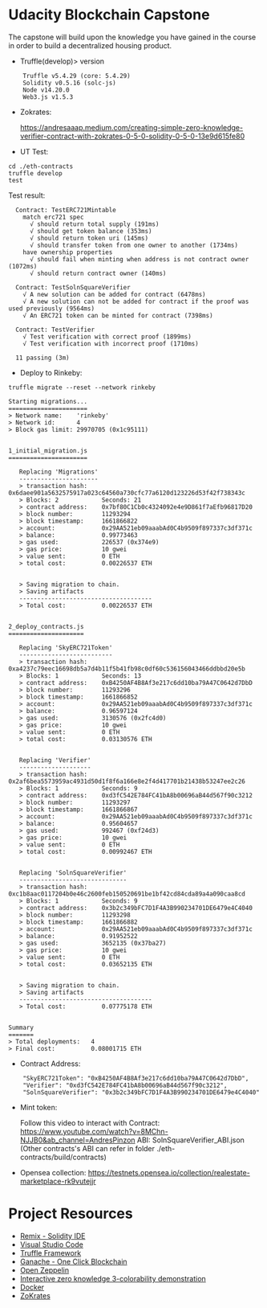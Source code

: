 # Udacity Blockchain Capstone

The capstone will build upon the knowledge you have gained in the course in order to build a decentralized housing product. 

- Truffle(develop)> version
~~~
    Truffle v5.4.29 (core: 5.4.29)
    Solidity v0.5.16 (solc-js)
    Node v14.20.0
    Web3.js v1.5.3
~~~

- Zokrates:

	https://andresaaap.medium.com/creating-simple-zero-knowledge-verifier-contract-with-zokrates-0-5-0-solidity-0-5-0-13e9d615fe80

- UT Test:
~~~
cd ./eth-contracts
truffle develop
test
~~~

Test result:
~~~
  Contract: TestERC721Mintable
    match erc721 spec
      √ should return total supply (191ms)
      √ should get token balance (353ms)
      √ should return token uri (145ms)
      √ should transfer token from one owner to another (1734ms)
    have ownership properties
      √ should fail when minting when address is not contract owner (1072ms)
      √ should return contract owner (140ms)

  Contract: TestSolnSquareVerifier
    √ A new solution can be added for contract (6478ms)
    √ A new solution can not be added for contract if the proof was used previously (9564ms)
    √ An ERC721 token can be minted for contract (7398ms)

  Contract: TestVerifier
    √ Test verification with correct proof (1899ms)
    √ Test verification with incorrect proof (1710ms)

  11 passing (3m)
~~~

- Deploy to Rinkeby:
~~~
truffle migrate --reset --network rinkeby
~~~

~~~
Starting migrations...
======================
> Network name:    'rinkeby'
> Network id:      4
> Block gas limit: 29970705 (0x1c95111)


1_initial_migration.js
======================

   Replacing 'Migrations'
   ----------------------
   > transaction hash:    0x6daee901a5632575917a023c64560a730cfc77a6120d123226d53f42f738343c
   > Blocks: 2            Seconds: 21
   > contract address:    0x7bf80C1Cb0c4324092e4e9D861f7aEfb96817D20
   > block number:        11293294
   > block timestamp:     1661866822
   > account:             0x29AA521eb09aaabAd0C4b9509f897337c3df371c
   > balance:             0.99773463
   > gas used:            226537 (0x374e9)
   > gas price:           10 gwei
   > value sent:          0 ETH
   > total cost:          0.00226537 ETH


   > Saving migration to chain.
   > Saving artifacts
   -------------------------------------
   > Total cost:          0.00226537 ETH


2_deploy_contracts.js
=====================

   Replacing 'SkyERC721Token'
   --------------------------
   > transaction hash:    0xa4237c79eec16698db5a7d4b11f5b41fb98c0df60c536156043466ddbbd20e5b
   > Blocks: 1            Seconds: 13
   > contract address:    0xB4250AF4B8Af3e217c6dd10ba79A47C0642d7DbD
   > block number:        11293296
   > block timestamp:     1661866852
   > account:             0x29AA521eb09aaabAd0C4b9509f897337c3df371c
   > balance:             0.96597124
   > gas used:            3130576 (0x2fc4d0)
   > gas price:           10 gwei
   > value sent:          0 ETH
   > total cost:          0.03130576 ETH


   Replacing 'Verifier'
   --------------------
   > transaction hash:    0x2af6bea5573959ac4931d50d1f8f6a166e8e2f4d417701b21438b53247ee2c26
   > Blocks: 1            Seconds: 9
   > contract address:    0xd3fC542E784FC41bA8b00696aB44d567f90c3212
   > block number:        11293297
   > block timestamp:     1661866867
   > account:             0x29AA521eb09aaabAd0C4b9509f897337c3df371c
   > balance:             0.95604657
   > gas used:            992467 (0xf24d3)
   > gas price:           10 gwei
   > value sent:          0 ETH
   > total cost:          0.00992467 ETH


   Replacing 'SolnSquareVerifier'
   ------------------------------
   > transaction hash:    0xc1b8aac0117204b0e46c2600feb150520691be1bf42cd84cda89a4a090caa8cd
   > Blocks: 1            Seconds: 9
   > contract address:    0x3b2c349bFC7D1F4A3B990234701DE6479e4C4040
   > block number:        11293298
   > block timestamp:     1661866882
   > account:             0x29AA521eb09aaabAd0C4b9509f897337c3df371c
   > balance:             0.91952522
   > gas used:            3652135 (0x37ba27)
   > gas price:           10 gwei
   > value sent:          0 ETH
   > total cost:          0.03652135 ETH


   > Saving migration to chain.
   > Saving artifacts
   -------------------------------------
   > Total cost:          0.07775178 ETH


Summary
=======
> Total deployments:   4
> Final cost:          0.08001715 ETH
~~~

- Contract Address:
~~~
  	"SkyERC721Token": "0xB4250AF4B8Af3e217c6dd10ba79A47C0642d7DbD",
	"Verifier": "0xd3fC542E784FC41bA8b00696aB44d567f90c3212",
	"SolnSquareVerifier": "0x3b2c349bFC7D1F4A3B990234701DE6479e4C4040"
~~~

- Mint token:

    Follow this video to interact with Contract: https://www.youtube.com/watch?v=8MChn-NJJB0&ab_channel=AndresPinzon
    ABI: SolnSquareVerifier_ABI.json (Other contracts's ABI can refer in folder ./eth-contracts/build/contracts)

- Opensea collection: 
    https://testnets.opensea.io/collection/realestate-marketplace-rk9vutejjr

# Project Resources

* [Remix - Solidity IDE](https://remix.ethereum.org/)
* [Visual Studio Code](https://code.visualstudio.com/)
* [Truffle Framework](https://truffleframework.com/)
* [Ganache - One Click Blockchain](https://truffleframework.com/ganache)
* [Open Zeppelin ](https://openzeppelin.org/)
* [Interactive zero knowledge 3-colorability demonstration](http://web.mit.edu/~ezyang/Public/graph/svg.html)
* [Docker](https://docs.docker.com/install/)
* [ZoKrates](https://github.com/Zokrates/ZoKrates)
